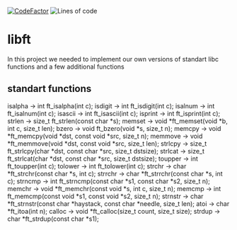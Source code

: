  [![CodeFactor](https://www.codefactor.io/repository/github/mdoll02/libft/badge/master)](https://www.codefactor.io/repository/github/mdoll02/libft/overview/master)
![Lines of code](https://img.shields.io/tokei/lines/github/mdoll02/libft?style=flat-square)
# libft

In this project we needed to implement our own versions of standart libc functions and a few additional functions

## standart functions
  isalpha -> int	ft_isalpha(int c);
  isdigit -> int	ft_isdigit(int c);
  isalnum -> int	ft_isalnum(int c);
  isascii -> int	ft_isascii(int c);
  isprint -> int	ft_isprint(int c);
  strlen  -> size_t	ft_strlen(const char *s);
  memset  -> void	*ft_memset(void *b, int c, size_t len);
  bzero   -> void	ft_bzero(void *s, size_t n);
  memcpy  -> void	*ft_memcpy(void *dst, const void *src, size_t n);
  memmove -> void	*ft_memmove(void *dst, const void *src, size_t len);
  strlcpy -> size_t	ft_strlcpy(char *dst, const char *src, size_t dstsize);
  strlcat -> size_t	ft_strlcat(char *dst, const char *src, size_t dstsize);
  toupper -> int	ft_toupper(int c);
  tolower -> int	ft_tolower(int c);
  strchr  -> char	*ft_strchr(const char *s, int c);
  strrchr -> char	*ft_strrchr(const char *s, int c);
  strncmp -> int	ft_strncmp(const char *s1, const char *s2, size_t n);
  memchr  -> void	*ft_memchr(const void *s, int c, size_t n);
  memcmp  -> int	ft_memcmp(const void *s1, const void *s2, size_t n);
  strnstr -> char	*ft_strnstr(const char *haystack, const char *needle, size_t len);
  atoi    -> char	*ft_itoa(int n);
  calloc  -> void	*ft_calloc(size_t count, size_t size);
  strdup  -> char	*ft_strdup(const char *s1);

